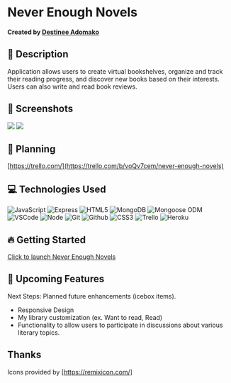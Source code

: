 # Never Enough Novels

**Created by [Destinee Adomako](https://www.linkedin.com/in/destineeadomako/)**

## 📝 Description
Application allows users to create virtual bookshelves, organize and track their reading progress, and discover new books based on their interests. Users can also write and read book reviews.

## :camera_flash: Screenshots

<img src="https://i.imgur.com/ZOcEWgU.png">
<img src="https://i.imgur.com/jtXu4Ge.png">

## 🤔 Planning

[https://trello.com/](https://trello.com/b/voQv7cem/never-enough-novels)

## 💻 Technologies Used

![JavaScript](https://img.shields.io/badge/-JavaScript-05122A?style=flat&logo=javascript)
![Express](https://img.shields.io/badge/-Express-05122A?style=flat&logo=express)
![HTML5](https://img.shields.io/badge/-HTML5-05122A?style=flat&logo=html5)
![MongoDB](https://img.shields.io/badge/-MongoDB-05122A?style=flat&logo=mongodb)
![Mongoose ODM](https://img.shields.io/badge/-Mongoose_ODM-05122A?style=flat&logo=mongodb)
![VSCode](https://img.shields.io/badge/-VS_Code-05122A?style=flat&logo=visualstudio)
![Node](https://img.shields.io/badge/-Node.js-05122A?style=flat&logo=node.js)
![Git](https://img.shields.io/badge/-Git-05122A?style=flat&logo=git)
![Github](https://img.shields.io/badge/-GitHub-05122A?style=flat&logo=github)
![CSS3](https://img.shields.io/badge/-CSS-05122A?style=flat&logo=css3)
![Trello](https://img.shields.io/badge/-Trello-05122A?style=flat&logo=trello)
![Heroku](https://img.shields.io/badge/-Heroku-05122A?style=flat&logo=heroku)

## :fire: Getting Started

[Click to launch Never Enough Novels](https://neverenoughnovels-ebeda06d105f.herokuapp.com/)

## :satellite: Upcoming Features

Next Steps: Planned future enhancements (icebox items).

- Responsive Design
- My library customization (ex. Want to read, Read)
- Functionality to allow users to participate in discussions about various literary    topics.


## Thanks
Icons provided by [https://remixicon.com/]